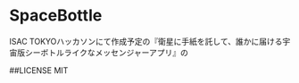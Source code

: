 SpaceBottle
===========

ISAC TOKYOハッカソンにて作成予定の『衛星に手紙を託して、誰かに届ける宇宙版シーボトルライクなメッセンジャーアプリ』の


##LICENSE
MIT


